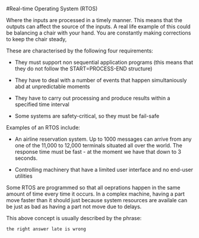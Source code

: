 #Real-time Operating System (RTOS)

Where the inputs are processed in a timely manner. This means that the outputs can affect the source of the
inputs. A real life example of this could be balancing a chair with your hand. You are constantly making
corrections to keep the chair steady,

These are characterised by the following four requirements:

* They must support non sequential application programs (this means that they do not follow the START=PROCESS-END
structure)

* They have to deal with a number of events that happen simultaniously abd at unpredictable moments

* They have to carry out processing and produce results within a specified time interval

* Some systems are safety-critical, so they must be fail-safe

Examples of an RTOS include: 

* An airline reservation system. Up to 1000 messages can arrive from any one of the 11,000 to 
12,000 terminals situated all over the world. The response time must be fast - at the moment we have that down to 3
seconds.  

* Controlling machinery that have a limited user interface and no end-user utilities

Some RTOS are programmed so that all oeprations happen in the same amount of time every time it occurs. In a complex
machine, having a part move faster than it should just because system resources are availale can be just as bad as 
having a part not move due to delays.

This above concept is usually described by the phrase:

`the right answer late is wrong`  
